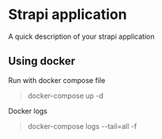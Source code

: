 # Strapi application

A quick description of your strapi application


## Using docker

Run with docker compose file
> docker-compose up -d

Docker logs
> docker-compose logs --tail=all -f
